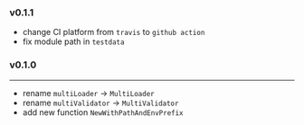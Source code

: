 ### v0.1.1

- change CI platform from `travis` to `github action`
- fix module path in `testdata`

### v0.1.0
****

- rename `multiLoader` -> `MultiLoader`
- rename `multiValidator` -> `MultiValidator`
- add new function `NewWithPathAndEnvPrefix`